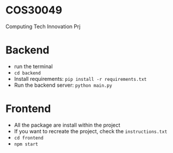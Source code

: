 # COS30049

Computing Tech Innovation Prj

# Backend

- run the terminal
- `cd backend`
- Install requirements: `pip install -r requirements.txt`
- Run the backend server: `python main.py`

# Frontend

- All the package are install within the project
- If you want to recreate the project, check the `instructions.txt`
- `cd frontend`
- `npm start`
